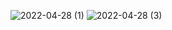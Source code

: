
![2022-04-28 (1)](https://user-images.githubusercontent.com/97497412/165741176-2438b4c1-1349-49d2-8299-afd43d9f0ece.png)
![2022-04-28 (3)](https://user-images.githubusercontent.com/97497412/165741393-0bb64792-15bc-4d29-8471-4ff6967e7533.png)
